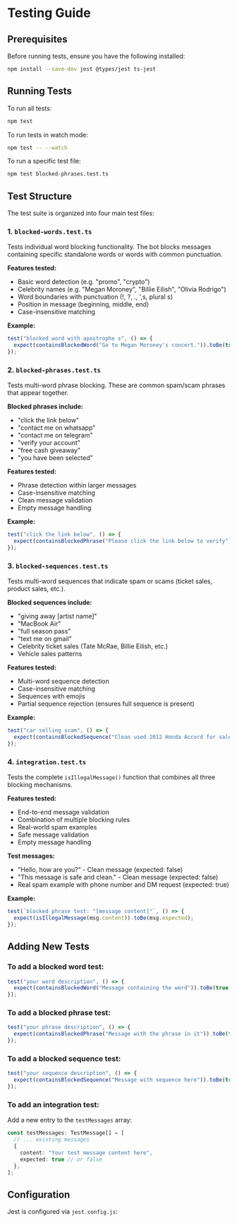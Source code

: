 # Testing Guide

## Prerequisites

Before running tests, ensure you have the following installed:

```bash
npm install --save-dev jest @types/jest ts-jest
```

## Running Tests

To run all tests:

```bash
npm test
```

To run tests in watch mode:

```bash
npm test -- --watch
```

To run a specific test file:

```bash
npm test blocked-phrases.test.ts
```

## Test Structure

The test suite is organized into four main test files:

### 1. `blocked-words.test.ts`

Tests individual word blocking functionality. The bot blocks messages containing specific standalone words or words with common punctuation.

**Features tested:**
- Basic word detection (e.g. "promo", "crypto")
- Celebrity names (e.g. "Megan Moroney", "Billie Eilish", "Olivia Rodrigo")
- Word boundaries with punctuation (!, ?, ., ',s, plural s)
- Position in message (beginning, middle, end)
- Case-insensitive matching

**Example:**
```typescript
test("blocked word with apostrophe s", () => {
  expect(containsBlockedWord("Go to Megan Moroney's concert.")).toBe(true);
});
```

### 2. `blocked-phrases.test.ts`

Tests multi-word phrase blocking. These are common spam/scam phrases that appear together.

**Blocked phrases include:**
- "click the link below"
- "contact me on whatsapp"
- "contact me on telegram"
- "verify your account"
- "free cash giveaway"
- "you have been selected"

**Features tested:**
- Phrase detection within larger messages
- Case-insensitive matching
- Clean message validation
- Empty message handling

**Example:**
```typescript
test("click the link below", () => {
  expect(containsBlockedPhrase("Please click the link below to verify")).toBe(true);
});
```

### 3. `blocked-sequences.test.ts`

Tests multi-word sequences that indicate spam or scams (ticket sales, product sales, etc.).

**Blocked sequences include:**
- "giving away [artist name]"
- "MacBook Air"
- "full season pass"
- "text me on gmail"
- Celebrity ticket sales (Tate McRae, Billie Eilish, etc.)
- Vehicle sales patterns

**Features tested:**
- Multi-word sequence detection
- Case-insensitive matching
- Sequences with emojis
- Partial sequence rejection (ensures full sequence is present)

**Example:**
```typescript
test("car selling scam", () => {
  expect(containsBlockedSequence("Clean used 2012 Honda Accord for sale for $3000.")).toBe(true);
});
```

### 4. `integration.test.ts`

Tests the complete `isIllegalMessage()` function that combines all three blocking mechanisms.

**Features tested:**
- End-to-end message validation
- Combination of multiple blocking rules
- Real-world spam examples
- Safe message validation
- Empty message handling

**Test messages:**
- "Hello, how are you?" - Clean message (expected: false)
- "This message is safe and clean." - Clean message (expected: false)
- Real spam example with phone number and DM request (expected: true)

**Example:**
```typescript
test(`blocked phrase test: "[message content]"`, () => {
  expect(isIllegalMessage(msg.content)).toBe(msg.expected);
});
```

## Adding New Tests

### To add a blocked word test:

```typescript
test("your word description", () => {
  expect(containsBlockedWord("Message containing the word")).toBe(true);
});
```

### To add a blocked phrase test:

```typescript
test("your phrase description", () => {
  expect(containsBlockedPhrase("Message with the phrase in it")).toBe(true);
});
```

### To add a blocked sequence test:

```typescript
test("your sequence description", () => {
  expect(containsBlockedSequence("Message with sequence here")).toBe(true);
});
```

### To add an integration test:

Add a new entry to the `testMessages` array:

```typescript
const testMessages: TestMessage[] = [
  // ... existing messages
  { 
    content: "Your test message content here", 
    expected: true // or false
  },
];
```

## Configuration

Jest is configured via `jest.config.js`: